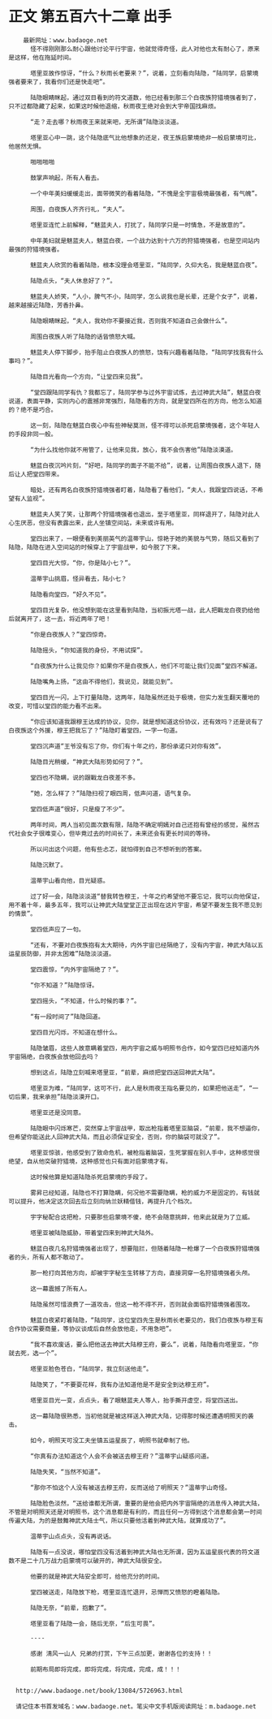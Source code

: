 # 正文 第五百六十二章 出手
        最新网址：www.badaoge.net
          怪不得刚刚那么耐心跟他讨论平行宇宙，他就觉得奇怪，此人对他也太有耐心了，原来是这样，他在拖延时间。
      
          塔里亚故作惊讶，“什么？秋雨长老要来？”，说着，立刻看向陆隐，“陆同学，启蒙境强者要来了，我看你们还是快走吧”。
      
          陆隐眼睛眯起，通过双目看到的符文道数，他已经看到那三个白夜族狩猎境强者到了，只不过都隐藏了起来，如果这时候他退缩，秋雨夜王绝对会到大宇帝国找麻烦。
      
          “走？走去哪？秋雨夜王来就来吧，无所谓”陆隐淡淡道。
      
          塔里亚心中一跳，这个陆隐底气比他想象的还足，夜王族启蒙境绝非一般启蒙境可比，他居然无惧。
      
          啪啪啪啪
      
          鼓掌声响起，所有人看去。
      
          一个中年美妇缓缓走出，面带微笑的看着陆隐，“不愧是全宇宙极境最强者，有气魄”。
      
          周围，白夜族人齐齐行礼，“夫人”。
      
          塔里亚连忙上前解释，“魅蓝夫人，打扰了，陆同学只是一时情急，不是故意的”。
      
          中年美妇就是魅蓝夫人，魅蓝白夜，一个战力达到十六万的狩猎境强者，也是空间站内最强的狩猎境强者。
      
          魅蓝夫人欣赏的看着陆隐，根本没理会塔里亚，“陆同学，久仰大名，我是魅蓝白夜”。
      
          陆隐点头，“夫人休息好了？”。
      
          魅蓝夫人娇笑，“人小，脾气不小，陆同学，怎么说我也是长辈，还是个女子”，说着，越来越接近陆隐，芳香扑鼻。
      
          陆隐眼睛眯起，“夫人，我劝你不要接近我，否则我不知道自己会做什么”。
      
          周围白夜族人听了陆隐的话皆愤怒大喊。
      
          魅蓝夫人停下脚步，抬手阻止白夜族人的愤怒，饶有兴趣看着陆隐，“陆同学找我有什么事吗？”。
      
          陆隐目光看向一个方向，“让堂四来见我”。
      
          “堂四跟陆同学有仇？我都忘了，陆同学参与过外宇宙试炼，去过神武大陆”，魅蓝白夜说道，表面平静，实则内心的震撼非常强烈，陆隐看的方向，就是堂四所在的方向，他怎么知道的？绝不是巧合。
      
          这一刻，陆隐在魅蓝白夜心中有些神秘莫测，怪不得可以杀死启蒙境强者，这个年轻人的手段非同一般。
      
          “为什么找他你就不用管了，让他来见我，放心，我不会伤害他”陆隐淡漠道。
      
          魅蓝白夜沉吟片刻，“好吧，陆同学的面子不能不给”，说着，让周围白夜族人退下，随后让人把堂四带来。
      
          暗处，还有两名白夜族狩猎境强者盯着，陆隐看了看他们，“夫人，我跟堂四说话，不希望有人监视”。
      
          魅蓝夫人笑了笑，让那两个狩猎境强者也退出，至于塔里亚，同样退开了，陆隐对此人心生厌恶，但没有表露出来，此人坐镇空间站，未来或许有用。
      
          堂四出来了，一眼便看到美丽英气的温蒂宇山，惊艳于她的美貌与气势，随后又看到了陆隐，陆隐在进入空间站的时候穿上了宇宙战甲，如今脱了下来。
      
          堂四目光大惊，“你，你是陆小七？”。
      
          温蒂宇山挑眉，怪异看去，陆小七？
      
          陆隐看向堂四，“好久不见”。
      
          堂四目光复杂，他没想到能在这里看到陆隐，当初振光塔一战，此人把戰龙白夜扔给他后就离开了，这一去，将近两年了吧！
      
          “你是白夜族人？”堂四惊奇。
      
          陆隐摇头，“你知道我的身份，不用试探”。
      
          “白夜族为什么让我见你？如果你不是白夜族人，他们不可能让我们见面”堂四不解道。
      
          陆隐嘴角上扬，“这由不得他们，我说见，就能见到”。
      
          堂四目光一闪，上下打量陆隐，这两年，陆隐虽然还处于极境，但实力发生翻天覆地的改变，可惜以堂四的能力看不出来。
      
          “你应该知道我跟穆王达成的协议，见你，就是想知道这份协议，还有效吗？还是说有了白夜族这个外援，穆王把我忘了？”陆隐盯着堂四，一字一句道。
      
          堂四沉声道“王爷没有忘了你，你们有十年之约，那份承诺只对你有效”。
      
          陆隐目光稍缓，“神武大陆形势如何了？”。
      
          堂四也不隐瞒，说的跟戰龙白夜差不多。
      
          “她，怎么样了？”陆隐扫视了眼四周，低声问道，语气复杂。
      
          堂四低声道“很好，只是瘦了不少”。
      
          两年时间，两人当初见面次数有限，陆隐不确定明嫣对自己还抱有曾经的感觉，虽然古代社会女子很难变心，但毕竟过去的时间长了，未来还会有更长时间的等待。
      
          所以问出这个问题，他有些忐忑，就怕得到自己不想听到的答案。
      
          陆隐沉默了。
      
          温蒂宇山看向他，目光疑惑。
      
          过了好一会，陆隐淡淡道“替我转告穆王，十年之约希望他不要忘记，我可以向他保证，用不着十年，最多五年，我可以让神武大陆堂堂正正出现在这片宇宙，希望不要发生我不愿见到的情景”。
      
          堂四低声应了一句。
      
          “还有，不要对白夜族抱有太大期待，内外宇宙已经隔绝了，没有内宇宙，神武大陆以五运星辰防御，并非太困难”陆隐淡淡道。
      
          堂四震惊，“内外宇宙隔绝了？”。
      
          “你不知道？”陆隐惊讶。
      
          堂四摇头，“不知道，什么时候的事？”。
      
          “有一段时间了”陆隐回道。
      
          堂四目光闪烁，不知道在想什么。
      
          陆隐皱眉，这些人故意瞒着堂四，用内宇宙之威与明照书合作，如今堂四已经知道内外宇宙隔绝，白夜族会放他回去吗？
      
          想到这点，陆隐立刻喊来塔里亚，“前辈，麻烦把堂四送回神武大陆”。
      
          塔里亚为难，“陆同学，这可不行，此人是秋雨夜王指名要见的，如果把他送走”，“一切后果，我来承担”陆隐淡漠开口。
      
          塔里亚还是没同意。
      
          陆隐眼中闪烁寒芒，突然穿上宇宙战甲，取出枪指着塔里亚脑袋，“前辈，我不想逼你，但希望你能送此人回神武大陆，而且必须保证安全，否则，你的脑袋可就没了”。
      
          塔里亚惊骇，他感受到了致命危机，被枪指着脑袋，生死掌握在别人手中，这种感觉很绝望，自从他突破狩猎境，这种感觉也只有面对启蒙境才有。
      
          这时候他算是知道陆隐杀死启蒙境的手段了。
      
          雾昇已经知道，陆隐也不打算隐瞒，何况他不需要隐瞒，枪的威力不是固定的，有钱就可以提升，他决定这次回去后立刻向纳兰妖精借钱，再提升几个档次。
      
          宇字秘配合这把枪，只要那些启蒙境不傻，绝不会随意挑衅，他来此就是为了立威。
      
          塔里亚被陆隐威胁，带着堂四来到神武大陆外。
      
          魅蓝白夜几名狩猎境强者出现了，想要阻拦，但随着陆隐一枪爆了一个白夜族狩猎境强者的头，所有人都不敢动了。
      
          那一枪打向其他方向，却被宇字秘生生转移了方向，直接洞穿一名狩猎境强者头颅。
      
          这一幕震撼了所有人。
      
          陆隐虽然可惜浪费了一道攻击，但这一枪不得不开，否则就会面临狩猎境强者围攻。
      
          魅蓝白夜紧盯着陆隐，“陆同学，这位堂四先生是秋雨长老要见的，我们白夜族与穆王有合作协议需要商量，等协议谈成后自然会放他走，不用急吧”。
      
          “我不喜欢废话，要么把他送去神武大陆穆王府，要么”，说着，陆隐看向塔里亚，“你就去死，选一个”。
      
          塔里亚脸色苍白，“陆同学，我立刻送他走”。
      
          陆隐笑了，“不要耍花样，我有办法知道他是不是安全到达穆王府”。
      
          塔里亚目光一变，点点头，看了眼魅蓝夫人等人，抬手撕开虚空，将堂四送出。
      
          这一幕陆隐很熟悉，当初他就是被这样送入神武大陆，记得那时候还遭遇明照天的袭击。
      
          如今，明照天可没工夫坐镇五运星辰了，明照书就牵制了他。
      
          “你真有办法知道这个人会不会被送去穆王府？”温蒂宇山疑惑问道。
      
          陆隐失笑，“当然不知道”。
      
          “那你不怕这个人没有被送去穆王府，反而送给了明照天？”温蒂宇山奇怪。
      
          陆隐脸色淡然，“送给谁都无所谓，重要的是他会把内外宇宙隔绝的消息传入神武大陆，不管是对明照天还是对明照书，这个消息都是有利的，而且任何一方得到这个消息都会第一时间传遍大陆，为的是鼓舞神武大陆士气，所以只要他活着到神武大陆，就算成功了”。
      
          温蒂宇山点点头，没有再说话。
      
          陆隐有一点没说，哪怕堂四没有活着到神武大陆也无所谓，因为五运星辰代表的符文道数不是二十几万战力启蒙境可以破开的，神武大陆很安全。
      
          他要的就是神武大陆安全即可，给他充分的时间。
      
          堂四被送走，陆隐放下枪，塔里亚连忙退开，忌惮而又愤怒的瞪着陆隐。
      
          陆隐无奈，“前辈，抱歉了”。
      
          塔里亚看了陆隐一会，随后无奈，“后生可畏”。
      
          ----
      
          感谢 清风一山人 兄弟的打赏，下午三点加更，谢谢各位的支持！！
      
          前期布局即将完成，即将完成，将完成，完成，成！！！
      
      
      http://www.badaoge.net/book/13084/5726963.html
      
      请记住本书首发域名：www.badaoge.net。笔尖中文手机版阅读网址：m.badaoge.net